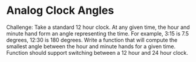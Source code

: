 # Analog Clock Angles

Challenge:
Take a standard 12 hour clock. At any given time, the hour and minute hand form an angle representing the time. For example, 3:15 is 7.5 degrees, 12:30 is 180 degrees. Write a function that will compute the smallest angle between the hour and minute hands for a given time. Function should support switching between a 12 hour and 24 hour clock.